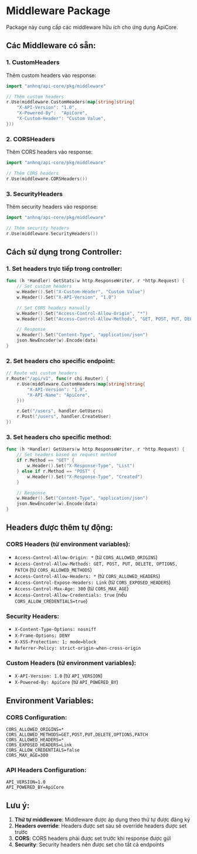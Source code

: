# Middleware Package

Package này cung cấp các middleware hữu ích cho ứng dụng ApiCore.

## Các Middleware có sẵn:

### 1. CustomHeaders

Thêm custom headers vào response:

```go
import "anhnq/api-core/pkg/middleware"

// Thêm custom headers
r.Use(middleware.CustomHeaders(map[string]string{
    "X-API-Version": "1.0",
    "X-Powered-By":  "ApiCore",
    "X-Custom-Header": "Custom Value",
}))
```

### 2. CORSHeaders

Thêm CORS headers vào response:

```go
import "anhnq/api-core/pkg/middleware"

// Thêm CORS headers
r.Use(middleware.CORSHeaders())
```

### 3. SecurityHeaders

Thêm security headers vào response:

```go
import "anhnq/api-core/pkg/middleware"

// Thêm security headers
r.Use(middleware.SecurityHeaders())
```

## Cách sử dụng trong Controller:

### 1. Set headers trực tiếp trong controller:

```go
func (h *Handler) GetStats(w http.ResponseWriter, r *http.Request) {
    // Set custom headers
    w.Header().Set("X-Custom-Header", "Custom Value")
    w.Header().Set("X-API-Version", "1.0")

    // Set CORS headers manually
    w.Header().Set("Access-Control-Allow-Origin", "*")
    w.Header().Set("Access-Control-Allow-Methods", "GET, POST, PUT, DELETE, OPTIONS")

    // Response
    w.Header().Set("Content-Type", "application/json")
    json.NewEncoder(w).Encode(data)
}
```

### 2. Set headers cho specific endpoint:

```go
// Route với custom headers
r.Route("/api/v1", func(r chi.Router) {
    r.Use(middleware.CustomHeaders(map[string]string{
        "X-API-Version": "1.0",
        "X-API-Name": "ApiCore",
    }))

    r.Get("/users", handler.GetUsers)
    r.Post("/users", handler.CreateUser)
})
```

### 3. Set headers cho specific method:

```go
func (h *Handler) GetUsers(w http.ResponseWriter, r *http.Request) {
    // Set headers based on request method
    if r.Method == "GET" {
        w.Header().Set("X-Response-Type", "List")
    } else if r.Method == "POST" {
        w.Header().Set("X-Response-Type", "Created")
    }

    // Response
    w.Header().Set("Content-Type", "application/json")
    json.NewEncoder(w).Encode(data)
}
```

## Headers được thêm tự động:

### CORS Headers (từ environment variables):

- `Access-Control-Allow-Origin: *` (từ `CORS_ALLOWED_ORIGINS`)
- `Access-Control-Allow-Methods: GET, POST, PUT, DELETE, OPTIONS, PATCH` (từ `CORS_ALLOWED_METHODS`)
- `Access-Control-Allow-Headers: *` (từ `CORS_ALLOWED_HEADERS`)
- `Access-Control-Expose-Headers: Link` (từ `CORS_EXPOSED_HEADERS`)
- `Access-Control-Max-Age: 300` (từ `CORS_MAX_AGE`)
- `Access-Control-Allow-Credentials: true` (nếu `CORS_ALLOW_CREDENTIALS=true`)

### Security Headers:

- `X-Content-Type-Options: nosniff`
- `X-Frame-Options: DENY`
- `X-XSS-Protection: 1; mode=block`
- `Referrer-Policy: strict-origin-when-cross-origin`

### Custom Headers (từ environment variables):

- `X-API-Version: 1.0` (từ `API_VERSION`)
- `X-Powered-By: ApiCore` (từ `API_POWERED_BY`)

## Environment Variables:

### CORS Configuration:

```env
CORS_ALLOWED_ORIGINS=*
CORS_ALLOWED_METHODS=GET,POST,PUT,DELETE,OPTIONS,PATCH
CORS_ALLOWED_HEADERS=*
CORS_EXPOSED_HEADERS=Link
CORS_ALLOW_CREDENTIALS=false
CORS_MAX_AGE=300
```

### API Headers Configuration:

```env
API_VERSION=1.0
API_POWERED_BY=ApiCore
```

## Lưu ý:

1. **Thứ tự middleware**: Middleware được áp dụng theo thứ tự được đăng ký
2. **Headers override**: Headers được set sau sẽ override headers được set trước
3. **CORS**: CORS headers phải được set trước khi response được gửi
4. **Security**: Security headers nên được set cho tất cả endpoints
